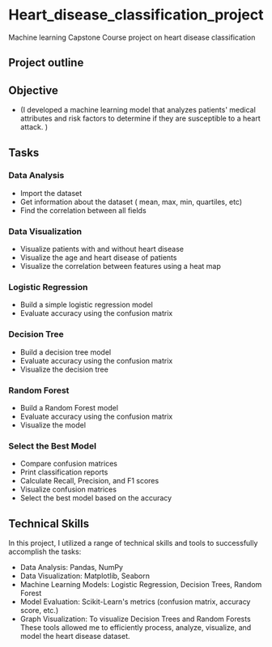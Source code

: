 # Heart_disease_classification_project
Machine learning  Capstone Course project on heart disease classification
## Project outline
  ## Objective
 - (I developed a machine learning model that analyzes patients' medical attributes and risk factors to determine if they are susceptible to a heart attack. )

## Tasks

### Data Analysis
- Import the dataset  
- Get information about the dataset ( mean, max, min, quartiles, etc) 
- Find the correlation between all fields
  
### Data Visualization
- Visualize patients with and without heart disease  
- Visualize the age and heart disease of patients  
- Visualize the correlation between features using a heat map  

### Logistic Regression
- Build a simple logistic regression model  
- Evaluate accuracy using the confusion matrix  

### Decision Tree
- Build a decision tree model  
- Evaluate accuracy using the confusion matrix  
- Visualize the decision tree  

### Random Forest
- Build a Random Forest model  
- Evaluate accuracy using the confusion matrix  
- Visualize the model  

### Select the Best Model
- Compare confusion matrices  
- Print classification reports  
- Calculate Recall, Precision, and F1 scores  
- Visualize confusion matrices  
-  Select the best model based on the accuracy

 ## Technical Skills
In this project, I utilized a range of technical skills and tools to successfully accomplish the tasks:

- Data Analysis: Pandas, NumPy
- Data Visualization: Matplotlib, Seaborn
- Machine Learning Models: Logistic Regression, Decision Trees, Random Forest
- Model Evaluation: Scikit-Learn's metrics (confusion matrix, accuracy score, etc.)
- Graph Visualization: To visualize Decision Trees and Random Forests
These tools allowed me to efficiently process, analyze, visualize,  and model the heart disease dataset.
